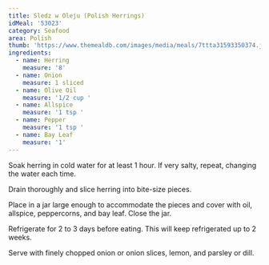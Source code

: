 ```yaml
---
title: Sledz w Oleju (Polish Herrings)
idMeal: '53023'
category: Seafood
area: Polish
thumb: 'https://www.themealdb.com/images/media/meals/7ttta31593350374.jpg'
ingredients:
  - name: Herring
    measure: '8'
  - name: Onion
    measure: 1 sliced
  - name: Olive Oil
    measure: '1/2 cup '
  - name: Allspice
    measure: '1 tsp '
  - name: Pepper
    measure: '1 tsp '
  - name: Bay Leaf
    measure: '1'
---
```

Soak herring in cold water for at least 1 hour. If very salty, repeat, changing the water each time.

Drain thoroughly and slice herring into bite-size pieces.

Place in a jar large enough to accommodate the pieces and cover with oil, allspice, peppercorns, and bay leaf. Close the jar.

Refrigerate for 2 to 3 days before eating. This will keep refrigerated up to 2 weeks.

Serve with finely chopped onion or onion slices, lemon, and parsley or dill.
